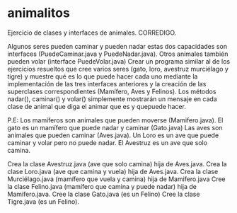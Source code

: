 # animalitos
Ejercicio de clases y interfaces de animales. CORREDIGO. 

Algunos seres pueden caminar y pueden nadar estas dos capacidades son interfaces (PuedeCaminar.java y PuedeNadar.java). Otros animales también pueden volar
(interface PuedeVolar.java)
Crear un programa similar al de los ejercicios resueltos que cree varios seres (gato, loro, avestruz murciélago y tigre) y muestre qué es lo que puede hacer cada uno mediante la
implementación de las tres interfaces anteriores y la creación de las superclases correspondientes (Mamífero, Aves y Felinos). Los métodos nadar(), caminar() y volar()
simplemente mostrarán un mensaje en cada clase de animal que diga el animar que es y quepuede hacer. 

P.E:
Los mamíferos son animales que pueden moverse (Mamifero.java). El gato es un mamífero que puede nadar y caminar (Gato.java)
Las aves son animales que pueden caminar (Aves.java). Un Loro es un ave que puede caminar y volar pero no puede nadar. El Avestruz es un ave que solo camina.

Crea la clase Avestruz.java (ave que solo camina) hija de Aves.java.
Crea la clase Loro.java (ave que camina y vuela) hija de Aves.java.
Crea la clase Murciélago.java (mamífero que vuela y camina) hija de Mamifero.java
Cree la clase Felino.java (mamífero que camina y puede nadar) hija de Mamifero.java.
Cree la clase Gato.java (es un Felino)
Cree la clase Tigre.java (es un Felino).
